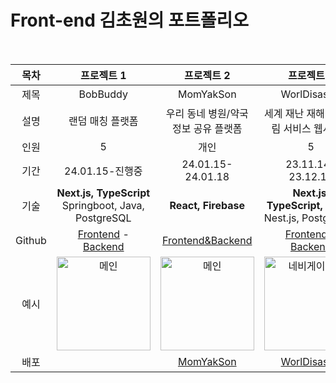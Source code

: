 # Front-end 김초원의 포트폴리오

<br>

|목차|**프로젝트 1**|**프로젝트 2**|**프로젝트 3**|**프로젝트 4**|
|:---:|:---:|:---:|:---:|:---:|
| 제목 | BobBuddy | MomYakSon | WorlDisaster | Altudy |
| 설명 | 랜덤 매칭 플랫폼 | 우리 동네 병원/약국 정보 공유 플랫폼 | 세계 재난 재해 구독 알림 서비스 웹사이트 | 알고리즘 스터디 그룹 활동 관리 웹사이트 |
| 인원 | 5 | 개인 | 5 | 5 |
| 기간 | 24.01.15-진행중 | 24.01.15-24.01.18 | 23.11.14-23.12.15 | 23.05.22-23.06.15 |
| 기술 | **Next.js, TypeScript**<br>Springboot, Java, PostgreSQL | **React, Firebase** | **Next.js, TypeScript, Recoil**<br>Nest.js, PostgreSQL | **HTML, CSS, JavaScript**<br>Django, Python |
| Github | <a href="https://github.com/cece-09/BobBuddy_frontend" target="_blank">Frontend</a> - <a href="https://github.com/cece-09/BobBuddy_backend" target="_blank">Backend</a> | <a href="https://github.com/kimfield98/project3-momyakson" target="_blank">Frontend&Backend</a> | <a href="https://github.com/kimfield98/project2-WorlDisaster" target="_blank">Frontend</a> - <a href="https://github.com/Hojip-Kim/Worldisaster_Server" target="_blank">Backend</a> | <a href="https://github.com/kimfield98/project1-Altudy" target="_blank">Frontend&Backend</a> |
| 예시 | <img height="150" alt="메인" src="https://github.com/kimfield98/kimfield98/assets/141253939/13081574-78d9-4368-b58a-2ed4919ecfe7"> | <img height="150" alt="메인" src="https://github.com/kimfield98/kimfield98/assets/141253939/48a5ee57-82ee-464a-a406-6fb7ab623faf"> | <img height="150" alt="네비게이션바" src="https://github.com/kimfield98/kimfield98/assets/141253939/88a7e5a3-9573-48ef-ba54-bce142ff86b0"> | <img height="150" alt="메인1" src="https://github.com/kimfield98/kimfield98/assets/141253939/5b5e0095-8f7c-4945-a071-523eaa9a662a"> |
| 배포 | | [MomYakSon](momyakson-c3137.web.app) | [WorlDisaster](https://worldisaster.com/) | [ALTUDY](https://port-0-project1-altudy-o0ynn2alrodpd72.sel5.cloudtype.app/) |

